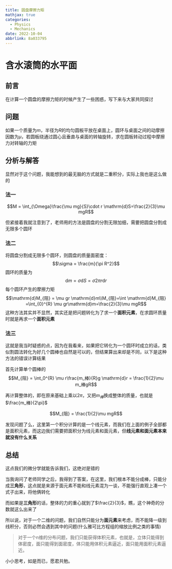 ```yaml
---
title: 圆盘摩擦力矩
mathjax: true
categories:
  - Physics
  - Mechanics
date: 2022-10-04
abbrlink: 8a033795
---
```


# 含水滚筒的水平面

## 前言
在计算一个圆盘的摩擦力矩的时候产生了一些困惑，写下来与大家共同探讨

<!--more-->

## 问题
如果一个质量为$m$，半径为$R$的均匀圆板平放在桌面上，圆环与桌面之间的动摩擦因数为$\mu$，若圆板绕通过圆心且垂直与桌面的转轴旋转，求在圆板转动过程中摩擦力对转轴的力矩

## 分析与解答
显然对于这个问题，我能想到的最无脑的方式就是二重积分，实际上我也是这么做的

### 法一
$$M = \int_{\Omega}\frac{\mu mg}{S}\cdot r \mathrm{d}S=\frac{2}{3}\mu mgR$$

但紧接着我就注意到了，老师用的方法是圆盘的分割无限加细，需要把圆盘分割成无限多个圆环

### 法二
将圆盘分割成无限多个圆环，则圆盘的质量面密度：
$$\sigma = \frac{m}{\pi R^2}$$
圆环的质量为
$$\mathrm{d}m = \sigma \mathrm{d}S = \sigma 2\pi r \mathrm{d}r$$
每个圆环产生的摩擦力矩
$$\mathrm{d}M_{阻} = \mu gr \mathrm{d}m\\M_{阻}=\int \mathrm{d}M_{阻} =\int_{0}^{R} \mu gr\mathrm{d}m=\frac{2}{3}\mu mgR$$
这种方法其实并不显然，其实还是把问题转化为了求一个**面积元素**，在求圆环质量时就是再求一个**面积元素**

### 法三
这就是我当时疑惑的点，因为在我看来，如果把它转化为一个圆环时成立的话，类似割圆法转化为好几个圆棒也自然是可以的，但结果算出来却是不同，以下是这种方法的错误计算结果

首先计算单个圆棒的
$$M_{阻} = \int_0^{R} \mu r\frac{m_棒}{R}g \mathrm{d}r = \frac{1}{2}\mu m_棒gR$$

再计算整体的，即在原来基础上乘以$2\pi$，又把$m_棒$换成整体的质量，也就是$\frac{m_棒}{2\pi}$

$$M_{阻} = \frac{1}{2}\mu mgR$$

发现问题了么，这里第一个积分计算的是一个线元素，而我们在上面的例子全部都是面积元素，而这边我们需要把面积分为线元素和面元素，但**线元素和面元素本来就没有什么关系**


## 总结

这点我们的微分学就能告诉我们，这绝对是错的

当我询问了老师同学之后，我得到了答案，在这里，我们根本不能分成棒，只能分成**三角形**，这点就是来源于面元素不能和线元素混为一谈，不能强行直观上凑一个式子出来，将他俩转化

而如果是**三角形**的话，整体的力的重心就到了$\frac{2}{3}$，瞧，这个神奇的分数就这么出来了

所以说，对于一个二维的问题，我们自然只能分为**面元素**来考虑，而不能降一级到线积分，否则必然会遇到其中的问题(什么雅可比方程组的缩放比例之类的事情)

>对于一个n维的分布问题，我们只能获得体积元素，也就是，立体只能得到体密度，面只能得到面密度，体只能用体积元素逼近，面只能用面积元素逼近。

小小思考，如是而已，愿君共勉。
